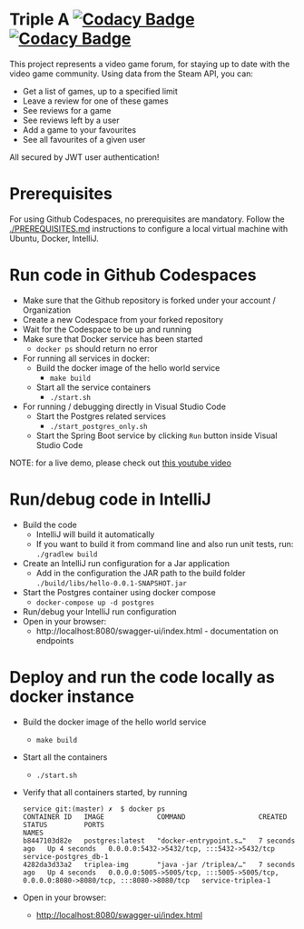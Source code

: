 # Triple A [![Codacy Badge](https://app.codacy.com/project/badge/Grade/2ccab88abc3f4f9e97d8631d05ecee4f)](https://app.codacy.com/gh/Triple-A-Unibuc/service/dashboard?utm_source=gh&utm_medium=referral&utm_content=&utm_campaign=Badge_grade) [![Codacy Badge](https://app.codacy.com/project/badge/Coverage/2ccab88abc3f4f9e97d8631d05ecee4f)](https://app.codacy.com/gh/Triple-A-Unibuc/service/dashboard?utm_source=gh&utm_medium=referral&utm_content=&utm_campaign=Badge_coverage) 
This project represents a video game forum, for staying up to date with the video game community. Using data from the Steam API, you can:
- Get a list of games, up to a specified limit
- Leave a review for one of these games
- See reviews for a game
- See reviews left by a user
- Add a game to your favourites
- See all favourites of a given user

All secured by JWT user authentication!

# Prerequisites

For using Github Codespaces, no prerequisites are mandatory.
Follow the [./PREREQUISITES.md](./PREREQUISITES.md) instructions to configure a local virtual machine with Ubuntu, Docker, IntelliJ.

# Run code in Github Codespaces

* Make sure that the Github repository is forked under your account / Organization
* Create a new Codespace from your forked repository
* Wait for the Codespace to be up and running
* Make sure that Docker service has been started
    * ```docker ps``` should return no error
* For running all services in docker:
    * Build the docker image of the hello world service
        * ```make build```
    * Start all the service containers
        * ```./start.sh```
* For running / debugging directly in Visual Studio Code
    * Start the Postgres related services
        * ```./start_postgres_only.sh```
    * Start the Spring Boot service by clicking `Run` button inside Visual Studio Code

NOTE: for a live demo, please check out [this youtube video](https://youtu.be/-9ePlxz03kg)

# Run/debug code in IntelliJ
* Build the code
    * IntelliJ will build it automatically
    * If you want to build it from command line and also run unit tests, run: ```./gradlew build```
* Create an IntelliJ run configuration for a Jar application
    * Add in the configuration the JAR path to the build folder `./build/libs/hello-0.0.1-SNAPSHOT.jar`
* Start the Postgres container using docker compose
    * ```docker-compose up -d postgres```
* Run/debug your IntelliJ run configuration
* Open in your browser:
    * http://localhost:8080/swagger-ui/index.html - documentation on endpoints

# Deploy and run the code locally as docker instance

* Build the docker image of the hello world service
    * ```make build```
* Start all the containers
    * ```./start.sh```

* Verify that all containers started, by running
  ```
  service git:(master) ✗  $ docker ps
  CONTAINER ID   IMAGE             COMMAND                  CREATED         STATUS         PORTS                                                                                  NAMES
  b8447103d82e   postgres:latest   "docker-entrypoint.s…"   7 seconds ago   Up 4 seconds   0.0.0.0:5432->5432/tcp, :::5432->5432/tcp                                              service-postgres_db-1
  4282da3d33a2   triplea-img       "java -jar /triplea/…"   7 seconds ago   Up 4 seconds   0.0.0.0:5005->5005/tcp, :::5005->5005/tcp, 0.0.0.0:8080->8080/tcp, :::8080->8080/tcp   service-triplea-1
  ```
* Open in your browser:
    * [http://localhost:8080/swagger-ui/index.html](http://localhost:8080/swagger-ui/index.html)
